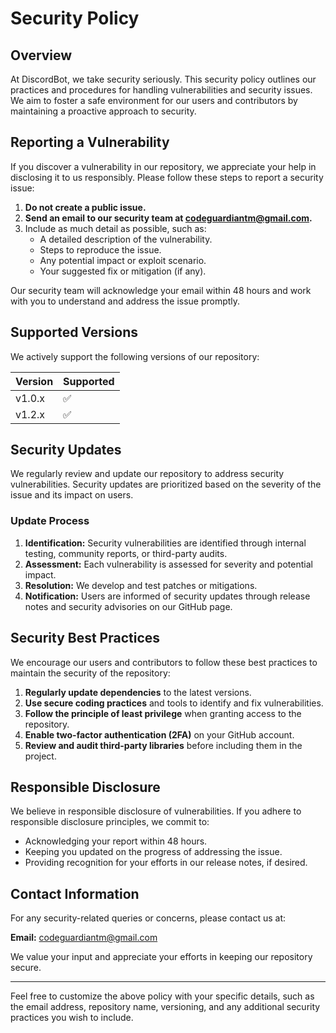 
# Security Policy

## Overview

At DiscordBot, we take security seriously. This security policy outlines our practices and procedures for handling vulnerabilities and security issues. We aim to foster a safe environment for our users and contributors by maintaining a proactive approach to security.

## Reporting a Vulnerability

If you discover a vulnerability in our repository, we appreciate your help in disclosing it to us responsibly. Please follow these steps to report a security issue:

1. **Do not create a public issue.**
2. **Send an email to our security team at [codeguardiantm@gmail.com](mailto:[codeguardiantm@gmail.com).**
3. Include as much detail as possible, such as:
   - A detailed description of the vulnerability.
   - Steps to reproduce the issue.
   - Any potential impact or exploit scenario.
   - Your suggested fix or mitigation (if any).

Our security team will acknowledge your email within 48 hours and work with you to understand and address the issue promptly.

## Supported Versions

We actively support the following versions of our repository:

| Version | Supported          |
|---------|--------------------|
| v1.0.x  | :white_check_mark: |
| v1.2.x  | :white_check_mark: |

## Security Updates

We regularly review and update our repository to address security vulnerabilities. Security updates are prioritized based on the severity of the issue and its impact on users.

### Update Process

1. **Identification:** Security vulnerabilities are identified through internal testing, community reports, or third-party audits.
2. **Assessment:** Each vulnerability is assessed for severity and potential impact.
3. **Resolution:** We develop and test patches or mitigations.
4. **Notification:** Users are informed of security updates through release notes and security advisories on our GitHub page.

## Security Best Practices

We encourage our users and contributors to follow these best practices to maintain the security of the repository:

1. **Regularly update dependencies** to the latest versions.
2. **Use secure coding practices** and tools to identify and fix vulnerabilities.
3. **Follow the principle of least privilege** when granting access to the repository.
4. **Enable two-factor authentication (2FA)** on your GitHub account.
5. **Review and audit third-party libraries** before including them in the project.

## Responsible Disclosure

We believe in responsible disclosure of vulnerabilities. If you adhere to responsible disclosure principles, we commit to:

- Acknowledging your report within 48 hours.
- Keeping you updated on the progress of addressing the issue.
- Providing recognition for your efforts in our release notes, if desired.

## Contact Information

For any security-related queries or concerns, please contact us at:

**Email:** [codeguardiantm@gmail.com](mailto:[codeguardiantm@gmail.com)

We value your input and appreciate your efforts in keeping our repository secure.

---

Feel free to customize the above policy with your specific details, such as the email address, repository name, versioning, and any additional security practices you wish to include.

